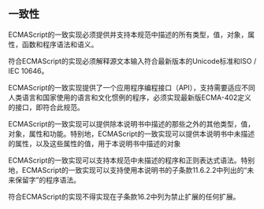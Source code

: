 ## 一致性

ECMAScript的一致实现必须提供并支持本规范中描述的所有类型，值，对象，属性，函数和程序语法和语义。

符合ECMAScript的实现必须解释源文本输入符合最新版本的Unicode标准和ISO / IEC 10646。

ECMAScript的一致实现提供了一个应用程序编程接口（API），支持需要适应不同人类语言和国家使用的语言和文化惯例的程序，必须实现最新版ECMA-402定义的接口，即符合此规范。

ECMAScript的一致实现可以提供除本说明书中描述的那些之外的其他类型，值，对象，属性和功能。特别地，ECMAScript的一致实现可以提供本说明书中未描述的属性，以及这些属性的值，用于本说明书中描述的对象

ECMAScript的一致实现可以支持本规范中未描述的程序和正则表达式语法。特别地，ECMAScript的一致实现可以支持使用本说明书的子条款11.6.2.2中列出的“未来保留字”的程序语法。

符合ECMAScript的实现不得实现在子条款16.2中列为禁止扩展的任何扩展。
